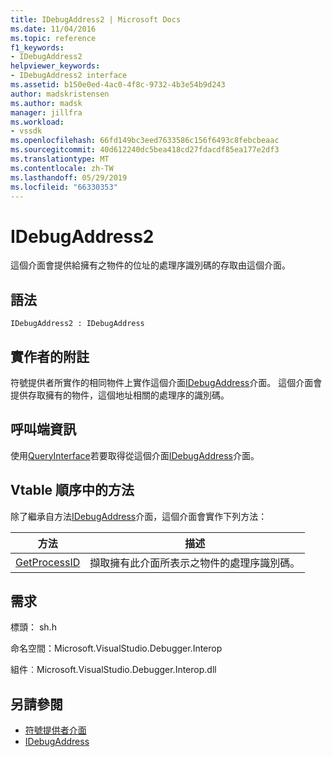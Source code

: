 ```yaml
---
title: IDebugAddress2 | Microsoft Docs
ms.date: 11/04/2016
ms.topic: reference
f1_keywords:
- IDebugAddress2
helpviewer_keywords:
- IDebugAddress2 interface
ms.assetid: b150e0ed-4ac0-4f8c-9732-4b3e54b9d243
author: madskristensen
ms.author: madsk
manager: jillfra
ms.workload:
- vssdk
ms.openlocfilehash: 66fd149bc3eed7633586c156f6493c8febcbeaac
ms.sourcegitcommit: 40d612240dc5bea418cd27fdacdf85ea177e2df3
ms.translationtype: MT
ms.contentlocale: zh-TW
ms.lasthandoff: 05/29/2019
ms.locfileid: "66330353"
---
```

# <a name="idebugaddress2"></a>IDebugAddress2
這個介面會提供給擁有之物件的位址的處理序識別碼的存取由這個介面。

## <a name="syntax"></a>語法

```
IDebugAddress2 : IDebugAddress
```

## <a name="notes-for-implementers"></a>實作者的附註
 符號提供者所實作的相同物件上實作這個介面[IDebugAddress](../../../extensibility/debugger/reference/idebugaddress.md)介面。 這個介面會提供存取擁有的物件，這個地址相關的處理序的識別碼。

## <a name="notes-for-callers"></a>呼叫端資訊
 使用[QueryInterface](/cpp/atl/queryinterface)若要取得從這個介面[IDebugAddress](../../../extensibility/debugger/reference/idebugaddress.md)介面。

## <a name="methods-in-vtable-order"></a>Vtable 順序中的方法
 除了繼承自方法[IDebugAddress](../../../extensibility/debugger/reference/idebugaddress.md)介面，這個介面會實作下列方法：

|方法|描述|
|------------|-----------------|
|[GetProcessID](../../../extensibility/debugger/reference/idebugaddress2-getprocessid.md)|擷取擁有此介面所表示之物件的處理序識別碼。|

## <a name="requirements"></a>需求
 標頭： sh.h

 命名空間：Microsoft.VisualStudio.Debugger.Interop

 組件︰Microsoft.VisualStudio.Debugger.Interop.dll

## <a name="see-also"></a>另請參閱
- [符號提供者介面](../../../extensibility/debugger/reference/symbol-provider-interfaces.md)
- [IDebugAddress](../../../extensibility/debugger/reference/idebugaddress.md)